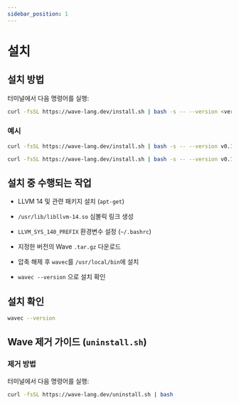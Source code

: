 ```yaml
---
sidebar_position: 1
---
```


# 설치

## 설치 방법

터미널에서 다음 명령어를 실행:

```bash
curl -fsSL https://wave-lang.dev/install.sh | bash -s -- --version <version>
```

### 예시

```bash
curl -fsSL https://wave-lang.dev/install.sh | bash -s -- --version v0.1.3-pre-beta
```

```bash
curl -fsSL https://wave-lang.dev/install.sh | bash -s -- --version v0.1.3-pre-beta-nightly-2025-07-11
```

## 설치 중 수행되는 작업
- LLVM 14 및 관련 패키지 설치 (`apt-get`)

- `/usr/lib/libllvm-14.so` 심볼릭 링크 생성

- `LLVM_SYS_140_PREFIX` 환경변수 설정 (`~/.bashrc`)

- 지정한 버전의 Wave `.tar.gz` 다운로드

- 압축 해제 후 `wavec`를 `/usr/local/bin`에 설치

- `wavec --version` 으로 설치 확인

## 설치 확인

```bash
wavec --version
```

## Wave 제거 가이드 (`uninstall.sh`)
### 제거 방법
터미널에서 다음 명령어를 실행:

```bash
curl -fsSL https://wave-lang.dev/uninstall.sh | bash
```
